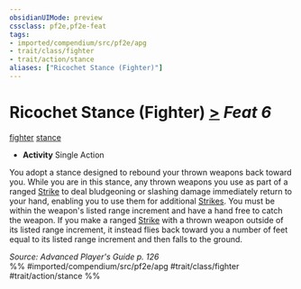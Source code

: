 ```yaml
---
obsidianUIMode: preview
cssclass: pf2e,pf2e-feat
tags:
- imported/compendium/src/pf2e/apg
- trait/class/fighter
- trait/action/stance
aliases: ["Ricochet Stance (Fighter)"]
---
```

# Ricochet Stance (Fighter)  [>](chapter-9-playing-the-game.md#Actions "Single Action") *Feat 6*  
[fighter](rules/traits/fighter.md)  [stance](stance.md)  

- **Activity** Single Action

You adopt a stance designed to rebound your thrown weapons back toward you. While you are in this stance, any thrown weapons you use as part of a ranged [Strike](strike.md) to deal bludgeoning or slashing damage immediately return to your hand, enabling you to use them for additional [Strikes](strike.md). You must be within the weapon's listed range increment and have a hand free to catch the weapon. If you make a ranged [Strike](strike.md) with a thrown weapon outside of its listed range increment, it instead flies back toward you a number of feet equal to its listed range increment and then falls to the ground.

*Source: Advanced Player's Guide p. 126*  
%% #imported/compendium/src/pf2e/apg #trait/class/fighter #trait/action/stance %%